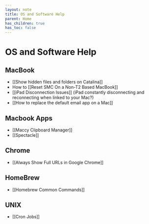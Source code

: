 ```yaml
---
layout: note
title: OS and Software Help
parent: Home
has_children: true
has_toc: false
---
```


# OS and Software Help

## MacBook

- [[Show hidden files and folders on Catalina]]
- How to [[Reset SMC On a Non-T2 Based MacBook]]
- [[iPad Disconnection Issues]] (iPad constantly disconnecting and reconnecting when linked to your Mac?)
- [[How to replace the default email app on a Mac]]

## Macbook Apps

- [[Maccy Clipboard Manager]]
- [[Spectacle]]

## Chrome

- [[Always Show Full URLs in Google Chrome]]

## HomeBrew

- [[Homebrew Common Commands]]

## UNIX

- [[Cron Jobs]]
